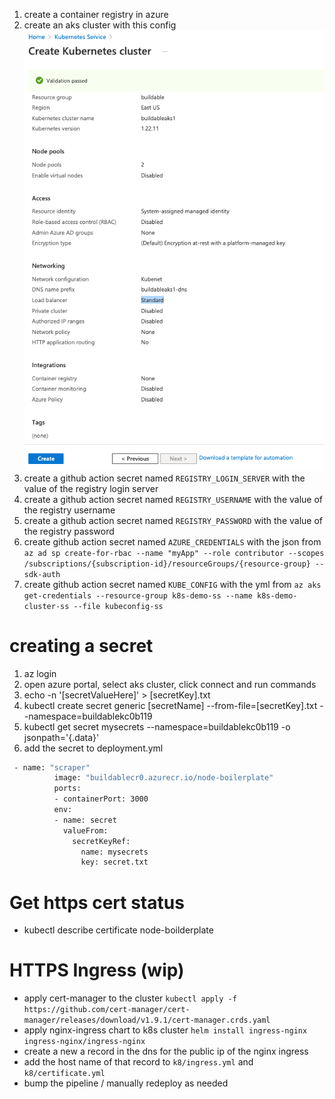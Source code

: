 1. create a container registry in azure
1. create an aks cluster with this config ![config](./public/aks.png)
1. create a github action secret named `REGISTRY_LOGIN_SERVER` with the value of the registry login server
1. create a github action secret named `REGISTRY_USERNAME` with the value of the registry username
1. create a github action secret named `REGISTRY_PASSWORD` with the value of the registry password
1. create github action secret named `AZURE_CREDENTIALS` with the json from `az ad sp create-for-rbac --name "myApp" --role contributor --scopes /subscriptions/{subscription-id}/resourceGroups/{resource-group} --sdk-auth`
1. create github action secret named `KUBE_CONFIG` with the yml from `az aks get-credentials --resource-group k8s-demo-ss --name k8s-demo-cluster-ss --file kubeconfig-ss`
# creating a secret
1. az login
1. open azure portal, select aks cluster, click connect and run commands
1. echo -n '[secretValueHere]' > [secretKey].txt
1. kubectl create secret generic [secretName] --from-file=[secretKey].txt --namespace=buildablekc0b119
1. kubectl get secret mysecrets --namespace=buildablekc0b119 -o jsonpath='{.data}'
1. add the secret to deployment.yml
```sh
 - name: "scraper"
          image: "buildablecr0.azurecr.io/node-boilerplate"
          ports:
          - containerPort: 3000
          env:
          - name: secret
            valueFrom:
              secretKeyRef:
                name: mysecrets
                key: secret.txt
```
# Get https cert status
- kubectl describe certificate node-boilderplate

# HTTPS Ingress (wip)
- apply cert-manager to the cluster `kubectl apply -f https://github.com/cert-manager/cert-manager/releases/download/v1.9.1/cert-manager.crds.yaml`
- apply nginx-ingress chart to k8s cluster `helm install ingress-nginx ingress-nginx/ingress-nginx` 
- create a new a record in the dns for the public ip of the nginx ingress
- add the host name of that record to `k8/ingress.yml` and `k8/certificate.yml`
- bump the pipeline / manually redeploy as needed

